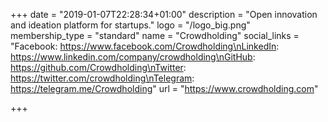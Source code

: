 +++
date = "2019-01-07T22:28:34+01:00"
description = "Open innovation and ideation platform for startups."
logo = "/logo_big.png"
membership_type = "standard"
name = "Crowdholding"
social_links = "Facebook: https://www.facebook.com/Crowdholding\nLinkedIn: https://www.linkedin.com/company/crowdholding\nGitHub: https://github.com/Crowdholding\nTwitter: https://twitter.com/crowdholding\nTelegram: https://telegram.me/Crowdholding"
url = "https://www.crowdholding.com"

+++
